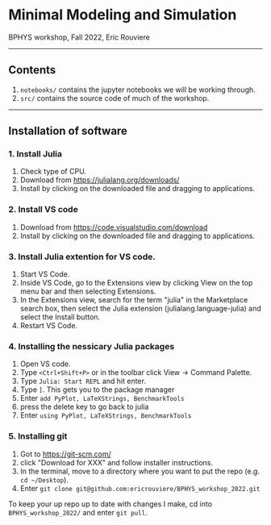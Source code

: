 # Minimal Modeling and Simulation
BPHYS workshop, Fall 2022, Eric Rouviere

---
## Contents
1. `notebooks/` contains the jupyter notebooks we will be working through.
2. `src/` contains the source code of much of the workshop. 
---
## Installation of software

### **1. Install Julia**
1. Check type of CPU.
2. Download from https://julialang.org/downloads/
3. Install by clicking on the downloaded file and dragging to applications.

### **2. Install VS code**
1. Download from https://code.visualstudio.com/download
2. Install by clicking on the downloaded file and dragging to applications.

### **3. Install Julia extention for VS code.**

1. Start VS Code.
2. Inside VS Code, go to the Extensions view by clicking View on the top menu bar and then selecting Extensions.
3. In the Extensions view, search for the term "julia" in the Marketplace search box, then select the Julia extension (julialang.language-julia) and select the Install button.
4. Restart VS Code.

### **4. Installing the nessicary Julia packages**
1. Open VS code. 
2. Type ``<Ctrl+Shift+P>`` or in the toolbar click View -> Command Palette.
3. Type `Julia: Start REPL` and hit enter.
4. Type `]`. This gets you to the package manager
5. Enter `add PyPlot, LaTeXStrings, BenchmarkTools`
6. press the delete key to go back to julia
7. Enter `using PyPlot, LaTeXStrings, BenchmarkTools` 

### **5. Installing git**
1. Got to https://git-scm.com/
2. click "Download for XXX" and follow installer instructions.
3. In the terminal, move to a directory where you want to put the repo (e.g. `cd ~/Desktop`).
4. Enter `git clone git@github.com:ericrouviere/BPHYS_workshop_2022.git`

To keep your up repo up to date with changes I make, cd into `BPHYS_workshop_2022/` and enter `git pull`.
